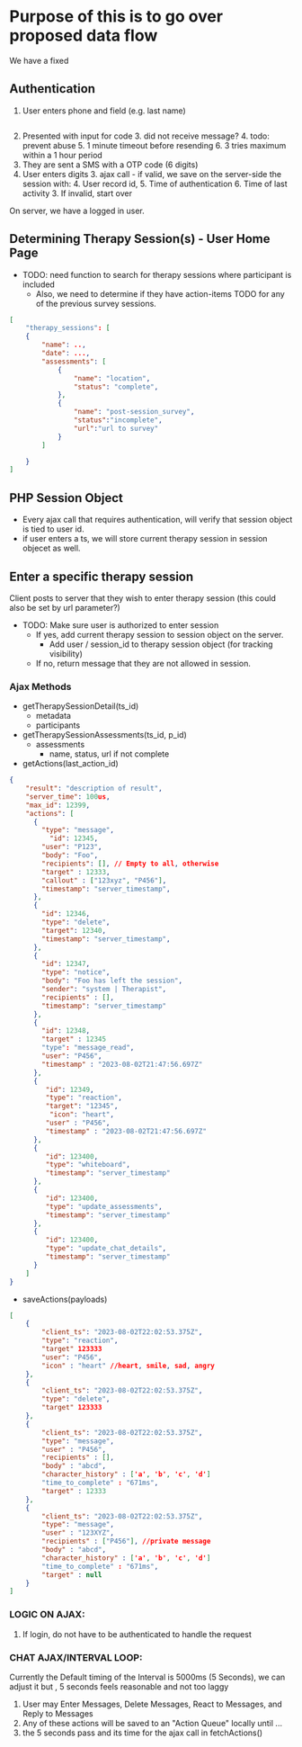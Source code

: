 # Purpose of this is to go over proposed data flow


We have a fixed



## Authentication

1. User enters phone and field (e.g. last name)


```json


```


2. Presented with input for code
   3. did not receive message?
   4. todo: prevent abuse
      5. 1 minute timeout before resending
      6. 3 tries maximum within a 1 hour period
2. They are sent a SMS with a OTP code (6 digits)
3. User enters digits
   3. ajax call - if valid, we save on the server-side the session with:
      4. User record id,
      5. Time of authentication
      6. Time of last activity
   3. If invalid, start over

On server, we have a logged in user.

## Determining Therapy Session(s) - User Home Page
- TODO: need function to search for therapy sessions where participant is included
  - Also, we need to determine if they have action-items TODO for any of the previous survey sessions.
```json
[
    "therapy_sessions": [
    {
        "name": ..,
        "date": ...,
        "assessments": [
            {
                "name": "location",
                "status": "complete",
            },
            {
                "name": "post-session_survey",
                "status":"incomplete",
                "url":"url to survey"
            }
        ]

    }
]
```

## PHP Session Object
- Every ajax call that requires authentication, will verify that session object is tied to user id.
- if user enters a ts, we will store current therapy session in session objecet as well.


## Enter a specific therapy session
Client posts to server that they wish to enter therapy session (this could also be set by url parameter?)

- TODO: Make sure user is authorized to enter session
    - If yes, add current therapy session to session object on the server.
        - Add user / session_id to therapy session object (for tracking visibility)
    - If no, return message that they are not allowed in session.


### Ajax Methods
- getTherapySessionDetail(ts_id)
  - metadata
  - participants
- getTherapySessionAssessments(ts_id, p_id)
  - assessments
    - name, status, url if not complete
- getActions(last_action_id)
```json lines
{
    "result": "description of result",
    "server_time": 100us,
    "max_id": 12399,
    "actions": [
      {
        "type": "message",
          "id": 12345,
        "user": "P123",
        "body": "Foo",
        "recipients": [], // Empty to all, otherwise
        "target" : 12333,
        "callout" : ["123xyz", "P456"],
        "timestamp": "server_timestamp",
      },
      {
        "id": 12346,
        "type": "delete",
        "target": 12340,
        "timestamp": "server_timestamp",
      },
      {
        "id": 12347,
        "type": "notice",
        "body": "Foo has left the session",
        "sender": "system | Therapist",
        "recipients" : [],
        "timestamp": "server_timestamp"
      },
      {
        "id": 12348,
        "target" : 12345
        "type": "message_read",
        "user": "P456",
        "timestamp" : "2023-08-02T21:47:56.697Z"
      },
      {
         "id": 12349,
         "type": "reaction",
         "target": "12345",
          "icon": "heart",
         "user" : "P456",
         "timestamp" : "2023-08-02T21:47:56.697Z"
      },
      {
         "id": 123400,
         "type": "whiteboard",
         "timestamp": "server_timestamp"
      },
      {
         "id": 123400,
         "type": "update_assessments",
         "timestamp": "server_timestamp"
      },
      {
         "id": 123400,
         "type": "update_chat_details",
         "timestamp": "server_timestamp"
      }
    ]
}
```
- saveActions(payloads)
```json lines
[
    {
        "client_ts": "2023-08-02T22:02:53.375Z",
        "type": "reaction",
        "target" 123333
        "user": "P456",
        "icon" : "heart" //heart, smile, sad, angry
    },
    {
        "client_ts": "2023-08-02T22:02:53.375Z",
        "type": "delete",
        "target" 123333
    },
    {
        "client_ts": "2023-08-02T22:02:53.375Z",
        "type": "message",
        "user" : "P456",
        "recipients" : [],
        "body" : "abcd",
        "character_history" : ['a', 'b', 'c', 'd']
        "time_to_complete" : "671ms",
        "target" : 12333
    },
    {
        "client_ts": "2023-08-02T22:02:53.375Z",
        "type": "message",
        "user" : "123XYZ",
        "recipients" : ["P456"], //private message
        "body" : "abcd",
        "character_history" : ['a', 'b', 'c', 'd']
        "time_to_complete" : "671ms",
        "target" : null
    }
]
```


### LOGIC ON AJAX:
1. If login, do not have to be authenticated to handle the request

### CHAT AJAX/INTERVAL LOOP:
Currently the Default timing of the Interval is 5000ms (5 Seconds),  we can adjust it but , 5 seconds feels reasonable and not too laggy

1. User may Enter Messages, Delete Messages, React to Messages, and Reply to Messages
2. Any of these actions will be saved to an "Action Queue" locally until ...
3. the 5 seconds pass and its time for the ajax call in fetchActions()
